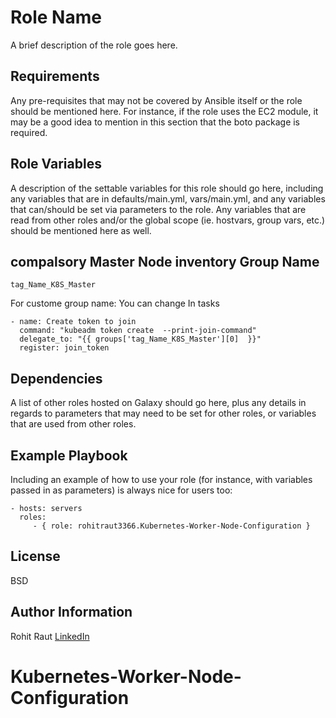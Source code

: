 Role Name
=========

A brief description of the role goes here.

Requirements
------------

Any pre-requisites that may not be covered by Ansible itself or the role should be mentioned here. For instance, if the role uses the EC2 module, it may be a good idea to mention in this section that the boto package is required.

Role Variables
--------------

A description of the settable variables for this role should go here, including any variables that are in defaults/main.yml, vars/main.yml, and any variables that can/should be set via parameters to the role. Any variables that are read from other roles and/or the global scope (ie. hostvars, group vars, etc.) should be mentioned here as well.

## compalsory Master Node inventory Group Name 
```
tag_Name_K8S_Master
```
For custome group name: You can change In tasks 
```
- name: Create token to join
  command: "kubeadm token create  --print-join-command"
  delegate_to: "{{ groups['tag_Name_K8S_Master'][0]  }}"
  register: join_token

```


Dependencies
------------

A list of other roles hosted on Galaxy should go here, plus any details in regards to parameters that may need to be set for other roles, or variables that are used from other roles.

Example Playbook
----------------

Including an example of how to use your role (for instance, with variables passed in as parameters) is always nice for users too:

    - hosts: servers
      roles:
         - { role: rohitraut3366.Kubernetes-Worker-Node-Configuration }

License
-------

BSD

Author Information
------------------
Rohit Raut
[LinkedIn](https://www.linkedin.com/in/rohit-raut-71b8a119a/)
# Kubernetes-Worker-Node-Configuration
